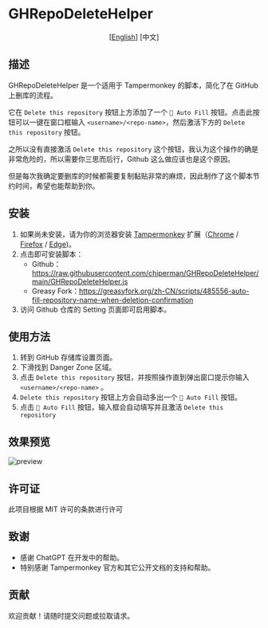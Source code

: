 # GHRepoDeleteHelper

<p align="center">
[<a href="../README.md">English</a>]
[中文]
</p>

## 描述

GHRepoDeleteHelper 是一个适用于 Tampermonkey 的脚本，简化了在 GitHub 上删库的流程。

它在 `Delete this repository` 按钮上方添加了一个 `🤖 Auto Fill` 按钮。点击此按钮可以一键在窗口框输入 `<username>/<repo-name>`，然后激活下方的 `Delete this repository` 按钮。

之所以没有直接激活 `Delete this repository` 这个按钮，我认为这个操作的确是非常危险的，所以需要你三思而后行，Github 这么做应该也是这个原因。

但是每次我确定要删库的时候都需要复制黏贴非常的麻烦，因此制作了这个脚本节约时间，希望也能帮助到你。

## 安装

1. 如果尚未安装，请为你的浏览器安装 [Tampermonkey](https://www.tampermonkey.net/) 扩展（[Chrome](https://chromewebstore.google.com/detail/dhdgffkkebhmkfjojejmpbldmpobfkfo) / [Firefox](https://addons.mozilla.org/zh-CN/firefox/addon/tampermonkey/) / [Edge](https://microsoftedge.microsoft.com/addons/detail/%E7%AF%A1%E6%94%B9%E7%8C%B4/iikmkjmpaadaobahmlepeloendndfphd))。
2. 点击即可安装脚本：
   - Github：https://raw.githubusercontent.com/chiperman/GHRepoDeleteHelper/main/GHRepoDeleteHelper.js
   - Greasy Fork：https://greasyfork.org/zh-CN/scripts/485556-auto-fill-repository-name-when-deletion-confirmation
3. 访问 Github 仓库的 Setting 页面即可启用脚本。

## 使用方法

1. 转到 GitHub 存储库设置页面。
2. 下滑找到 Danger Zone 区域。
3. 点击 `Delete this repository` 按钮，并按照操作直到弹出窗口提示你输入 `<username>/<repo-name>` 。
4. `Delete this repository` 按钮上方会自动多出一个 `🤖 Auto Fill` 按钮。
5. 点击 `🤖 Auto Fill` 按钮，输入框会自动填写并且激活 `Delete this repository`

## 效果预览

![preview](../assets/preview.gif)

## 许可证

此项目根据 MIT 许可的条款进行许可

## 致谢

- 感谢 ChatGPT 在开发中的帮助。
- 特别感谢 Tampermonkey 官方和其它公开文档的支持和帮助。

## 贡献

欢迎贡献！请随时提交问题或拉取请求。

